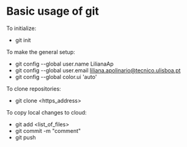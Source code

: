 Basic usage of git
=====

To initialize:
- git init

To make the general setup:
- git config --global user.name LilianaAp
- git config --global user.email liliana.apolinario@tecnico.ulisboa.pt
- git config --global color.ui 'auto'
 
To clone repositories:
- git clone <https_address>
 
To copy local changes to cloud:
- git add <list_of_files>
- git commit -m "comment"
- git push
